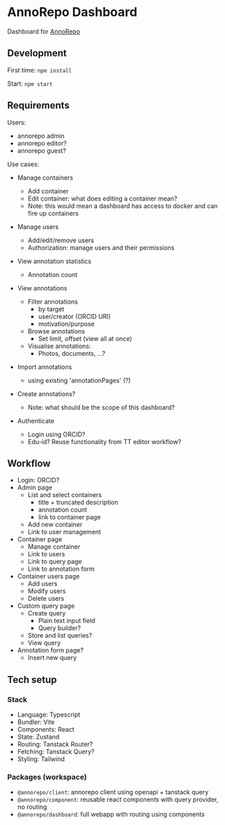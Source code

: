 # AnnoRepo Dashboard

Dashboard for [AnnoRepo](https://github.com/knaw-huc/annorepo/)

## Development

First time: `
npm install
`

Start: `
npm start
`

## Requirements

Users: 
 - annorepo admin
 - annorepo editor?
 - annorepo guest?

Use cases:
- Manage containers
  - Add container
  - Edit container: what does editing a container mean?
  - Note: this would mean a dashboard has access to docker and can fire up
    containers
- Manage users
  - Add/edit/remove users
  - Authorization: manage users and their permissions
- View annotation statistics
  - Annotation count
- View annotations
  - Filter annotations
    - by target
    - user/creator (ORCID URI)
    - motivation/purpose
  - Browse annotations
    - Set limit, offset (view all at once)
  - Visualise annotations:
    - Photos, documents, ...?
- Import annotations
  - using existing 'annotationPages' (?)
- Create annotations?
  - Note: what should be the scope of this dashboard?

- Authenticate
  - Login using ORCID? 
  - Edu-id? Reuse functionality from TT editor workflow?

## Workflow

- Login: ORCID?
- Admin page
  - List and select containers
    - title + truncated description
    - annotation count
    - link to container page
  - Add new container
  - Link to user management
- Container page
  - Manage container
  - Link to users
  - Link to query page
  - Link to annotation form
- Container users page
  - Add users
  - Modify users
  - Delete users
- Custom query page
  - Create query
    - Plain text input field
    - Query builder?
  - Store and list queries?
  - View query
- Annotation form page?
  - Insert new query

## Tech setup

### Stack
- Language: Typescript
- Bundler: Vite
- Components: React
- State: Zustand
- Routing: Tanstack Router?
- Fetching: Tanstack Query?
- Styling: Tailwind

### Packages (workspace)

- `@annorepo/client`:    annorepo client using openapi + tanstack query
- `@annorepo/component`: reusable react components with query provider, no routing
- `@annorepo/dashboard`: full webapp with routing using components
